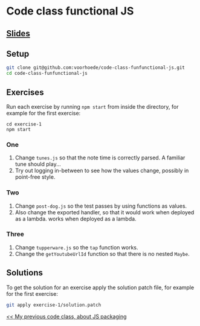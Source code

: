 # Code class functional JS

## [Slides](https://voorhoede.github.io/code-class-funfunctional-js/)

## Setup
```sh
git clone git@github.com:voorhoede/code-class-funfunctional-js.git
cd code-class-funfunctional-js
```

## Exercises
Run each exercise by running `npm start` from inside the directory, for example for the first exercise:
```
cd exercise-1
npm start
```

### One
1. Change `tunes.js` so that the note time is correctly parsed. A familiar tune should play...
2. Try out logging in-between to see how the values change, possibly in point-free style.

### Two
1. Change `post-dog.js` so the test passes by using functions as values.
2. Also change the exported handler, so that it would work when deployed as a lambda. works when deployed as a lambda.

### Three
1. Change `tupperware.js` so the `tap` function works.
2. Change the `getYoutubeUrlId` function so that there is no nested `Maybe`.

## Solutions
To get the solution for an exercise apply the solution patch file, for example for the first exercise:
```sh
git apply exercise-1/solution.patch
```

[*<<* My previous code class, about JS packaging](https://github.com/voorhoede/code-class-js-packaging)

